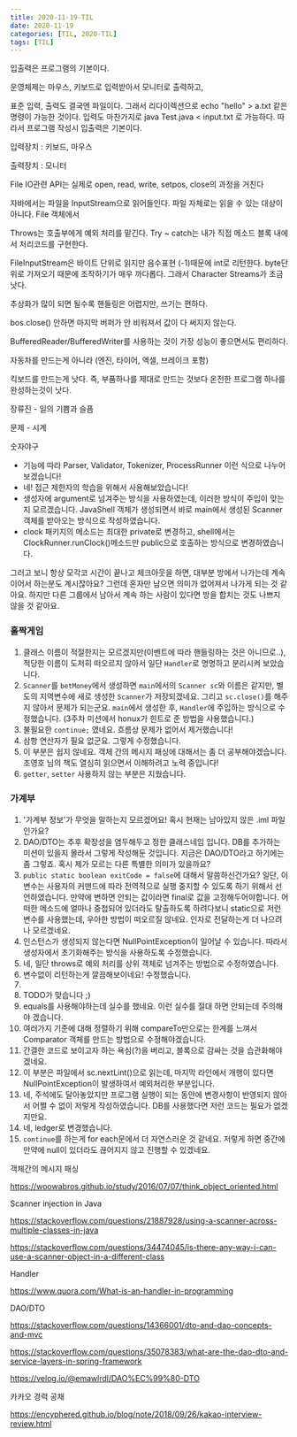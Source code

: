 ```yaml
---
title: 2020-11-19-TIL
date: 2020-11-19
categories: [TIL, 2020-TIL]
tags: [TIL]
---
```


입출력은 프로그램의 기본이다.

운영체제는 마우스, 키보드로 입력받아서 모니터로 출력하고,

표준 입력, 출력도 결국엔 파일이다. 그래서 리다이렉션으로 echo "hello" > a.txt 같은 명령이 가능한 것이다. 입력도 마찬가지로 java Test.java < input.txt 로 가능하다. 따라서 프로그램 작성시 입출력은 기본이다.

입력장치 : 키보드, 마우스

출력장치 : 모니터

File IO관련 API는 실제로 open, read, write, setpos, close의 과정을 거친다



자바에서는 파일을 InputStream으로 읽어들인다. 파일 자체로는 읽을 수 있는 대상이 아니다. File 객체에서 

Throws는 호출부에게 예외 처리를 맡긴다. Try ~ catch는 내가 직접 메소드 블록 내에서 처리코드를 구현한다. 

FileInputStream은 바이트 단위로 읽지만 음수표현 (-1)때문에 int로 리턴한다. byte단위로 가져오기 때문에 조작하기가 매우 까다롭다. 그래서 Character Streams가 조금 낫다.

추상화가 많이 되면 될수록 핸들링은 어렵지만, 쓰기는 편하다.

bos.close() 안하면 마지막 버퍼가 안 비워져서 값이 다 써지지 않는다.

BufferedReader/BufferedWriter를 사용하는 것이 가장 성능이 좋으면서도 편리하다.

자동차를 만드는게 아니라 (엔진, 타이어, 엑셀, 브레이크 포함)

킥보드를 만드는게 낫다. 즉, 부품하나를 제대로 만드는 것보다 온전한 프로그램 하나를 완성하는것이 낫다.

장류진 - 일의 기쁨과 슬픔

문제 - 시계

숫자야구



- 기능에 따라 Parser, Validator, Tokenizer, ProcessRunner 이런 식으로 나누어 보겠습니다!
- 네! 접근 제한자의 학습을 위해서 사용해보았습니다!
- 생성자에 argument로 넘겨주는 방식을 사용하였는데, 이러한 방식이 주입이 맞는지 모르겠습니다. JavaShell 객체가 생성되면서 바로 main에서 생성된 Scanner 객체를 받아오는 방식으로 작성하였습니다.
- clock 패키지의 메소드는 최대한 private로 변경하고, shell에서는 ClockRunner.runClock()메소드만 public으로 호출하는 방식으로 변경하였습니다.

그러고 보니 항상 모각코 시간이 끝나고 체크아웃을 하면, 대부분 방에서 나가는데 계속 이어서 하는분도 계시잖아요? 그런데 혼자만 남으면 의미가 없어져서 나가게 되는 것 같아요. 하지만 다른 그룹에서 남아서 계속 하는 사람이 있다면 방을 합치는 것도 나쁘지 않을 것 같아요.

### 홀짝게임

1. 클래스 이름이 적절한지는 모르겠지만(이벤트에 따라 핸들링하는 것은 아니므로..), 적당한 이름이 도저히 떠오르지 않아서 일단 `Handler`로 명명하고 분리시켜 보았습니다.
2. `Scanner`를 `betMoney`에서 생성하면 `main`에서의 `Scanner sc`와 이름은 같지만, 별도의 지역변수에 새로 생성한 `Scanner`가 저장되겠네요. 그리고 `sc.close()`를 해주지 않아서 문제가 되는군요. `main`에서 생성한 후, `Handler`에 주입하는 방식으로 수정했습니다. (3주차 미션에서 honux가 힌트로 준 방법을 사용했습니다.)
3. 불필요한 `continue;` 였네요. 흐름상 문제가 없어서 제거했습니다!
4. 삼항 연산자가 필요 없군요. 그렇게 수정했습니다.
5. 이 부분은 쉽지 않네요. 객체 간의 메시지 패싱에 대해서는 좀 더 공부해야겠습니다. 조영호 님의 책도 열심히 읽으면서 이해하려고 노력 중입니다!
6. `getter`, `setter` 사용하지 않는 부분은 지웠습니다.

### 가계부

1. '가계부 정보'가 무엇을 말하는지 모르겠어요! 혹시 현재는 남아있지 않은 .iml 파일인가요?
2. DAO/DTO는 추후 확장성을 염두해두고 정한 클래스네임 입니다. DB를 추가하는 미션이 있을지 몰라서 그렇게 작성해둔 것입니다. 지금은 DAO/DTO라고 하기에는 좀 그렇죠. 혹시 제가 모르는 다른 특별한 의미가 있을까요?
3. `public static boolean exitCode = false`에 대해서 말씀하신건가요? 일단, 이 변수는 사용자의 커맨드에 따라 전역적으로 실행 중지할 수 있도록 하기 위해서 선언하였습니다. 만약에 변하면 안되는 값이라면 final로 값을 고정해두어야합니다. 어떠한 메소드에 얼마나 중첩되어 있더라도 탈출하도록 하려다보니 static으로 저런 변수를 사용했는데, 우아한 방법이 떠오르질 않네요. 인자로 전달하는게 더 나으려나 모르겠네요.
4. 인스턴스가 생성되지 않는다면 NullPointException이 일어날 수 있습니다. 따라서 생성자에서 초기화해주는 방식을 사용하도록 수정했습니다.
5. 네, 일단 throws로 예외 처리를 상위 객체로 넘겨주는 방법으로 수정하였습니다.
6. 변수없이 리턴하는게 깔끔해보이네요! 수정했습니다.
7. 
8. TODO가 맞습니다 ;)
9. equals를 사용해야하는데 실수를 했네요. 이런 실수를 절대 하면 안되는데 주의해야 겠습니다.
10. 여러가지 기준에 대해 정렬하기 위해 compareTo만으로는 한계를 느껴서 Comparator 객체를 만드는 방법으로 수정해야겠습니다.
11. 간결한 코드로 보이고자 하는 욕심(?)을 버리고, 블록으로 감싸는 것을 습관화해야 겠네요.
12. 이 부분은 파일에서 sc.nextLint()으로 읽는데, 마지막 라인에서 개행이 있다면 NullPointException이 발생하여서 예외처리한 부분입니다.
13. 네, 주석에도 달아놓았지만 프로그램 실행이 되는 동안에 변경사항이 반영되지 않아서 어쩔 수 없이 저렇게 작성하였습니다. DB를 사용했다면 저런 코드는 필요가 없겠지만요.
14. 네, ledger로 변경했습니다.
15. `continue`를 하는게 for each문에서 더 자연스러운 것 같네요. 저렇게 하면 중간에 만약에 null이 있더라도 끊어지지 않고 진행할 수 있겠네요.

객체간의 메시지 패싱

https://woowabros.github.io/study/2016/07/07/think_object_oriented.html

Scanner injection in Java

https://stackoverflow.com/questions/21887928/using-a-scanner-across-multiple-classes-in-java

https://stackoverflow.com/questions/34474045/is-there-any-way-i-can-use-a-scanner-object-in-a-different-class

Handler

https://www.quora.com/What-is-an-handler-in-programming

DAO/DTO

https://stackoverflow.com/questions/14366001/dto-and-dao-concepts-and-mvc

https://stackoverflow.com/questions/35078383/what-are-the-dao-dto-and-service-layers-in-spring-framework

https://velog.io/@emawlrdl/DAO%EC%99%80-DTO



카카오 경력 공채

https://encyphered.github.io/blog/note/2018/09/26/kakao-interview-review.html

